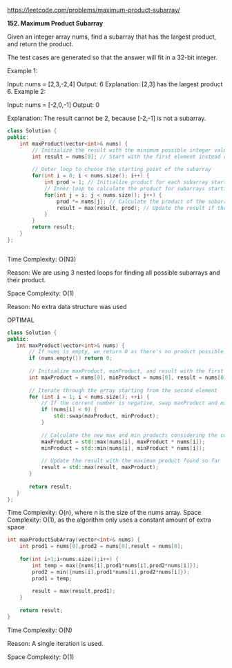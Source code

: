 https://leetcode.com/problems/maximum-product-subarray/

**152. Maximum Product Subarray**

Given an integer array nums, find a 
subarray
 that has the largest product, and return the product.

The test cases are generated so that the answer will fit in a 32-bit integer.

 

Example 1:

Input: nums = [2,3,-2,4]
Output: 6
Explanation: [2,3] has the largest product 6.
Example 2:

Input: nums = [-2,0,-1]
Output: 0

Explanation: The result cannot be 2, because [-2,-1] is not a subarray.
```cpp
class Solution {
public:
    int maxProduct(vector<int>& nums) {
        // Initialize the result with the minimum possible integer value
        int result = nums[0]; // Start with the first element instead of INT_MIN
        
        // Outer loop to choose the starting point of the subarray
        for(int i = 0; i < nums.size(); i++) {
            int prod = 1; // Initialize product for each subarray starting from i
            // Inner loop to calculate the product for subarrays starting from i
            for(int j = i; j < nums.size(); j++) {
                prod *= nums[j]; // Calculate the product of the subarray from i to j
                result = max(result, prod); // Update the result if the product is larger
            }
        }
        return result;
    }
};



```

Time Complexity: O(N3)

Reason: We are using 3 nested loops for finding all possible subarrays and their product.

Space Complexity: O(1)

Reason: No extra data structure was used


 OPTIMAL 

 ```cpp
class Solution {
public:
    int maxProduct(vector<int>& nums) {
        // If nums is empty, we return 0 as there's no product possible.
        if (nums.empty()) return 0;
        
        // Initialize maxProduct, minProduct, and result with the first element
        int maxProduct = nums[0], minProduct = nums[0], result = nums[0];
        
        // Iterate through the array starting from the second element
        for (int i = 1; i < nums.size(); ++i) {
            // If the current number is negative, swap maxProduct and minProduct
            if (nums[i] < 0) {
                std::swap(maxProduct, minProduct);
            }
            
            // Calculate the new max and min products considering the current element
            maxProduct = std::max(nums[i], maxProduct * nums[i]);
            minProduct = std::min(nums[i], minProduct * nums[i]);
            
            // Update the result with the maximum product found so far
            result = std::max(result, maxProduct);
        }
        
        return result;
    }
};


```

Time Complexity: O(n), where n is the size of the nums array.
Space Complexity: O(1), as the algorithm only uses a constant amount of extra space


```cpp
int maxProductSubArray(vector<int>& nums) {
    int prod1 = nums[0],prod2 = nums[0],result = nums[0];
    
    for(int i=1;i<nums.size();i++) {
        int temp = max({nums[i],prod1*nums[i],prod2*nums[i]});
        prod2 = min({nums[i],prod1*nums[i],prod2*nums[i]});
        prod1 = temp;
        
        result = max(result,prod1);
    }
    
    return result;
}

```

Time Complexity: O(N)

Reason: A single iteration is used.

Space Complexity: O(1)


